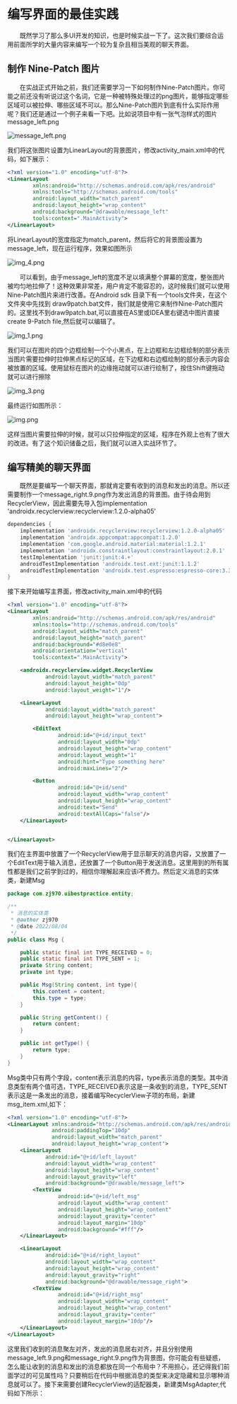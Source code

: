 # 编写界面的最佳实践

&emsp;&emsp;既然学习了那么多UI开发的知识，也是时候实战一下了。这次我们要综合运用前面所学的大量内容来编写一个较为复杂且相当美观的聊天界面。

## 制作 Nine-Patch 图片

&emsp;&emsp;在实战正式开始之前，我们还需要学习一下如何制作Nine-Patch图片。你可能之前还没有听说过这个名词，它是一种被特殊处理过的png图片，能够指定哪些区域可以被拉伸、哪些区域不可以。那么Nine-Patch图片到底有什么实际作用呢？我们还是通过一个例子来看一下吧。比如说项目中有一张气泡样式的图片message_left.png

![message_left.png](message_left.png)

我们将这张图片设置为LinearLayout的背景图片，修改activity_main.xml中的代码，如下展示：

```xml
<?xml version="1.0" encoding="utf-8"?>
<LinearLayout
        xmlns:android="http://schemas.android.com/apk/res/android"
        xmlns:tools="http://schemas.android.com/tools"
        android:layout_width="match_parent"
        android:layout_height="wrap_content"
        android:background="@drawable/message_left"
        tools:context=".MainActivity">
</LinearLayout>
```
将LinearLayout的宽度指定为match_parent，然后将它的背景图设置为message_left，现在运行程序，效果如图所示

![img_4.png](img_4.png)


&emsp;&emsp;可以看到，由于message_left的宽度不足以填满整个屏幕的宽度，整张图片被均匀地拉伸了！这种效果非常差，用户肯定不能容忍的，这时候我们就可以使用Nine-Patch图片来进行改善。在Android sdk 目录下有一个tools文件夹，在这个文件夹中先找到 draw9patch.bat文件，我们就是使用它来制作Nine-Patch图片的。这里找不到draw9patch.bat,可以直接在AS里或IDEA里右键选中图片直接create 9-Patch file,然后就可以编辑了。

![img_1.png](img_1.png)

我们可以在图片的四个边框绘制一个个小黑点，在上边框和左边框绘制的部分表示当图片需要拉伸时拉伸黑点标记的区域，在下边框和右边框绘制的部分表示内容会被放置的区域。使用鼠标在图片的边缘拖动就可以进行绘制了，按住Shift键拖动就可以进行擦除

![img_3.png](img_3.png)

最终运行如图所示：

![img.png](img.png)

这样当图片需要拉伸的时候，就可以只拉伸指定的区域，程序在外观上也有了很大的改进。有了这个知识储备之后，我们就可以进入实战环节了。

## 编写精美的聊天界面

&emsp;&emsp;既然是要编写一个聊天界面，那就肯定要有收到的消息和发出的消息。所以还需要制作一个message_right.9.png作为发出消息的背景图。由于待会用到RecyclerView，因此需要先导入包implementation 'androidx.recyclerview:recyclerview:1.2.0-alpha05'

```groovy
dependencies {
    implementation 'androidx.recyclerview:recyclerview:1.2.0-alpha05'
    implementation 'androidx.appcompat:appcompat:1.2.0'
    implementation 'com.google.android.material:material:1.2.1'
    implementation 'androidx.constraintlayout:constraintlayout:2.0.1'
    testImplementation 'junit:junit:4.+'
    androidTestImplementation 'androidx.test.ext:junit:1.1.2'
    androidTestImplementation 'androidx.test.espresso:espresso-core:3.3.0'
}
```

接下来开始编写主界面，修改activity_main.xml中的代码

```xml
<?xml version="1.0" encoding="utf-8"?>
<LinearLayout
        xmlns:android="http://schemas.android.com/apk/res/android"
        xmlns:tools="http://schemas.android.com/tools"
        android:layout_width="match_parent"
        android:layout_height="match_parent"
        android:background="#d8e0e8"
        android:orientation="vertical"
        tools:context=".MainActivity">

    <androidx.recyclerview.widget.RecyclerView
            android:layout_width="match_parent"
            android:layout_height="0dp"
            android:layout_weight="1"/>

    <LinearLayout
            android:layout_width="match_parent"
            android:layout_height="wrap_content">

        <EditText
                android:id="@+id/input_text"
                android:layout_width="0dp"
                android:layout_height="wrap_content"
                android:layout_weight="1"
                android:hint="Type something here"
                android:maxLines="2"/>

        <Button
                android:id="@+id/send"
                android:layout_width="wrap_content"
                android:layout_height="wrap_content"
                android:text="Send"
                android:textAllCaps="false"/>
    </LinearLayout>


</LinearLayout>
```
我们在主界面中放置了一个RecyclerView用于显示聊天的消息内容，又放置了一个EditText用于输入消息，还放置了一个Button用于发送消息。这里用到的所有属性都是我们之前学到过的，相信你理解起来应该i不费力。然后定义消息的实体类，新建Msg

```java
package com.zj970.uibestpractice.entity;

/**
 * 消息的实体类
 * @author zj970
 * @date 2022/08/04
 */
public class Msg {

    public static final int TYPE_RECEIVED = 0;
    public static final int TYPE_SENT = 1;
    private String content;
    private int type;

    public Msg(String content, int type){
        this.content = content;
        this.type = type;
    }

    public String getContent() {
        return content;
    }

    public int getType() {
        return type;
    }
}

```
Msg类中只有两个字段，content表示消息的内容，type表示消息的类型。其中消息类型有两个值可选，TYPE_RECEIVED表示这是一条收到的消息，TYPE_SENT表示这是一条发出的消息，接着编写RecyclerView子项的布局，新建msg_item.xml,如下：

```xml
<?xml version="1.0" encoding="utf-8"?>
<LinearLayout xmlns:android="http://schemas.android.com/apk/res/android"
              android:paddingTop="10dp"
              android:layout_width="match_parent"
              android:layout_height="wrap_content">
    <LinearLayout
            android:id="@+id/left_layout"
            android:layout_width="wrap_content"
            android:layout_height="wrap_content"
            android:layout_gravity="left"
            android:background="@drawable/message_left">
        <TextView
                android:id="@+id/left_msg"
                android:layout_width="wrap_content"
                android:layout_height="wrap_content"
                android:layout_gravity="center"
                android:layout_margin="10dp"
                android:background="#fff"/>
    </LinearLayout>

    <LinearLayout
            android:id="@+id/right_layout"
            android:layout_width="wrap_content"
            android:layout_height="wrap_content"
            android:layout_gravity="right"
            android:background="@drawable/message_right">
        <TextView
                android:id="@+id/right_msg"
                android:layout_width="wrap_content"
                android:layout_height="wrap_content"
                android:layout_gravity="center"
                android:layout_margin="10dp"/>
    </LinearLayout>
</LinearLayout>
```
这里我们收到的消息聚左对齐，发出的消息居右对齐，并且分别使用message_left.9.png和message_right.9.png作为背景图，你可能会有些疑惑，怎么能让收到的消息和发出的消息都放在同一个布局中？不用担心，还记得我们前面学过的可见属性吗？只要稍后在代码中根据消息的类型来决定隐藏和显示哪种消息就可以了。接下来需要创建RecyclerView的适配器类，新建类MsgAdapter,代码如下所示：
